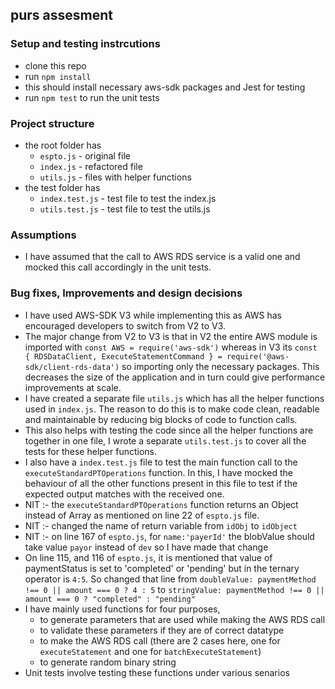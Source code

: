 ## purs assesment
### Setup and testing instrcutions
- clone this repo
- run ``` npm install ```
- this should install necessary aws-sdk packages and Jest for testing
- run ``` npm test ``` to run the unit tests
### Project structure 
- the root folder has
  - ``` espto.js ``` - original file
  - ``` index.js ``` - refactored file
  - ``` utils.js ``` - files with helper functions
- the test folder has
  - ``` index.test.js ``` - test file to test the index.js
  - ``` utils.test.js ``` - test file to test the utils.js
### Assumptions 
- I have assumed that the call to AWS RDS service is a valid one and mocked this call accordingly in the unit tests.
### Bug fixes, Improvements and design decisions
- I have used AWS-SDK V3 while implementing this as AWS has encouraged developers to switch from V2 to V3.
- The major change from V2 to V3 is that in V2 the entire AWS module is imported with ``` const AWS = require('aws-sdk') ``` whereas in V3 its ``` const { RDSDataClient, ExecuteStatementCommand } = require('@aws- 
  sdk/client-rds-data') ``` so importing only the necessary packages. This decreases the size of the application and in turn could give performance improvements at scale.
- I have created a separate file ``` utils.js ``` which has all the helper functions used in ``` index.js ```. The reason to do this is to make code clean, readable and maintainable by reducing big blocks of code
  to function calls.
- This also helps with testing the code since all the helper functions are together in one file, I wrote a separate ``` utils.test.js ``` to cover all the tests for these helper functions.
- I also have a ``` index.test.js ``` file to test the main function call to the ```executeStandardPTOperations``` function. In this, I have mocked the behaviour of all the other functions present in this file to 
  test if the expected output matches with the received one.
- NIT :- the ```executeStandardPTOperations``` function returns an Object instead of Array as mentioned on line 22 of ```espto.js``` file.
- NIT :- changed the name of return variable from ```idObj``` to ```idObject```
- NIT :- on line 167 of ```espto.js```, for ```name:'payerId'``` the blobValue should take value ```payor``` instead of ```dev``` so I have made that change
- On line 115, and 116 of ```espto.js```, it is mentioned that value of paymentStatus is set to 'completed' or 'pending' but in the ternary operator is ```4:5```. So changed that line from
  ```doubleValue: paymentMethod !== 0 || amount === 0 ? 4 : 5``` to ```stringValue: paymentMethod !== 0 || amount === 0 ? "completed" : "pending"```
- I have mainly used functions for four purposes,
  - to generate parameters that are used while making the AWS RDS call
  - to validate these parameters if they are of correct datatype
  - to make the AWS RDS call (there are 2 cases here, one for ```executeStatement``` and one for ```batchExecuteStatement```)
  - to generate random binary string
- Unit tests involve testing these functions under various senarios


  
